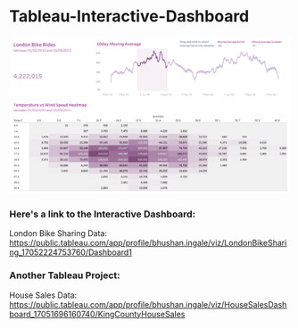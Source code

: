 # Tableau-Interactive-Dashboard

![alt text](https://github.com/BhushanIngale/Tableau-Interactive-Dashboard/blob/main/images/Dashboard.png)

### Here's a link to the Interactive Dashboard:
London Bike Sharing Data: https://public.tableau.com/app/profile/bhushan.ingale/viz/LondonBikeSharing_17052224753760/Dashboard1

### Another Tableau Project:
House Sales Data: https://public.tableau.com/app/profile/bhushan.ingale/viz/HouseSalesDashboard_17051696160740/KingCountyHouseSales